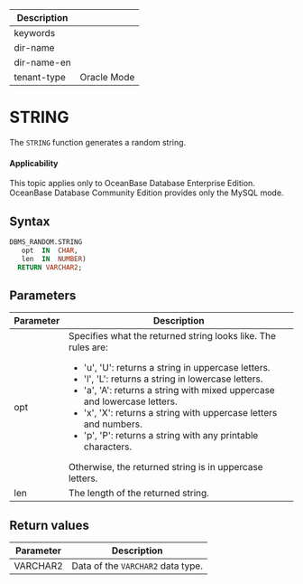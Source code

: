 | Description   |                 |
|---------------|-----------------|
| keywords      |                 |
| dir-name      |                 |
| dir-name-en   |                 |
| tenant-type   | Oracle Mode     |

# STRING

The `STRING` function generates a random string.

  <main id="notice" >
    <h4>Applicability</h4>
    <p>This topic applies only to OceanBase Database Enterprise Edition. OceanBase Database Community Edition provides only the MySQL mode. </p>
  </main>

## Syntax

```sql
DBMS_RANDOM.STRING
   opt  IN  CHAR,
   len  IN  NUMBER)
  RETURN VARCHAR2;
```



## Parameters



| **Parameter** | **Description** |
|--------|-------------------------------------|
| opt | Specifies what the returned string looks like. The rules are: <ul><li> 'u', 'U': returns a string in uppercase letters.   </li><li> 'l', 'L': returns a string in lowercase letters.   </li><li> 'a', 'A': returns a string with mixed uppercase and lowercase letters.   </li><li> 'x', 'X': returns a string with uppercase letters and numbers.   </li><li> 'p', 'P': returns a string with any printable characters. </li></ul>    Otherwise, the returned string is in uppercase letters.  |
| len | The length of the returned string.  |



## Return values


| **Parameter** | **Description** |
|----------|-------------|
| VARCHAR2 | Data of the `VARCHAR2` data type.  |



